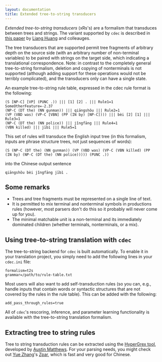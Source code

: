 ```yaml
---
layout: documentation
title: Extended tree-to-string transducers
---
```

*Extended tree-to-string transducers* (xRs's) are a formalism that transduces between trees and strings. The variant supported by `cdec` is described in [this paper](http://www.cis.upenn.edu/~lhuang3/amta06-sdtedl.pdf) by [Liang Huang](http://acl.cs.qc.edu/~lhuang/) and colleauges.

The tree transducers that are supported permit tree fragments of arbitrary depth on the source side (with an arbitrary number of non-terminal variables) to be paired with strings on the target side, which indicating a translational correspondence. Note: in contrast to the completely general tree-to-string formalism, deletion and copying of nonterminals is not supported (although adding support for these operations would not be terribly complicated), and the transducers only can have a single state.

An example tree-to-string rule table, expressed in the cdec rule format is the following:

    (S [NP-C] [VP] (PUNC .)) ||| [1] [2] . ||| Rule1=1 SomeOtherFeature=-2.37
    (NP-C (DT the) (NN gunman)) ||| qiāngshǒu ||| Rule2=1
    (VP (VBD was) (VP-C [VBN] (PP (IN by) [NP-C]))) ||| bèi [2] [1] ||| Rule3=1
    (NP-C (DT the) (NN police)) ||| jǐngfāng ||| Rule4=1
    (VBN killed) ||| jībì ||| Rule5=1

This set of rules will transduce the English input tree (in this formalism, inputs are phrase structure trees, not just sequences of words):

    (S (NP-C (DT the) (NN gunman)) (VP (VBD was) (VP-C (VBN killed) (PP (IN by) (NP-C (DT the) (NN police))))) (PUNC .))

into the Chinese output sentence

    qiāngshǒu bèi jǐngfāng jībì .

## Some remarks

 * Trees and tree fragments must be represented on a single line of text.
 * It is permitted to mix terminal and nonterminal symbols in productions rules (however, most parsers don't do this so it probably will never come up for you).
 * The minimal matchable unit is a non-terminal and its immediately dominated children (whether terminals, nonterminals, or a mix).

## Using tree-to-string translation with `cdec`

The tree-to-string backend for `cdec` is built automatically. To enable it in your translation project, you simply need to add the following lines in your `cdec.ini` file:

    formalism=t2s
    grammar=/path/to/rule-table.txt

Most users will also want to add self-transduction rules (so you can, e.g., handle inputs that contain words or syntactic structures that are not covered by the rules in the rule table). This can be added with the following:

    add_pass_through_rules=true

All of `cdec`'s rescoring, inference, and parameter learning functionality is available with the tree-to-string translation formalism.

## Extracting tree to string rules

Tree to string transduction rules can be extracted using the [HyperGrex tool](https://github.com/armatthews/HyperGrex), developed by [Austin Matthews](http://armatthews.com/). For your parsing needs, you might check out [Yue Zhang](http://www.sutd.edu.sg/yuezhang.aspx)'s [Zpar](http://www.sutd.edu.sg/cmsresource/faculty/yuezhang/zpar.html), which is fast and very good for Chinese.

